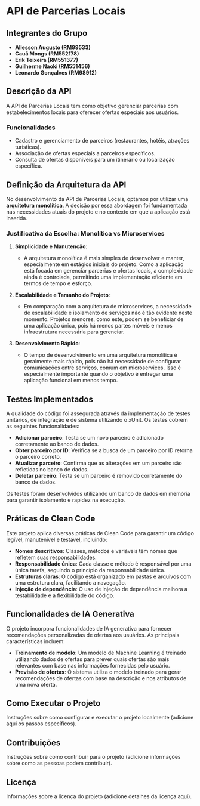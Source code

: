 # API de Parcerias Locais

## Integrantes do Grupo

- **Allesson Augusto (RM99533)**
- **Cauã Mongs (RM552178)**
- **Erik Teixeira (RM551377)**
- **Guilherme Naoki (RM551456)**
- **Leonardo Gonçalves (RM98912)**

## Descrição da API

A API de Parcerias Locais tem como objetivo gerenciar parcerias com estabelecimentos locais para oferecer ofertas especiais aos usuários. 

### Funcionalidades

- Cadastro e gerenciamento de parceiros (restaurantes, hotéis, atrações turísticas).
- Associação de ofertas especiais a parceiros específicos.
- Consulta de ofertas disponíveis para um itinerário ou localização específica.

## Definição da Arquitetura da API

No desenvolvimento da API de Parcerias Locais, optamos por utilizar uma **arquitetura monolítica**. A decisão por essa abordagem foi fundamentada nas necessidades atuais do projeto e no contexto em que a aplicação está inserida.

### Justificativa da Escolha: Monolítica vs Microservices

1. **Simplicidade e Manutenção**: 
   - A arquitetura monolítica é mais simples de desenvolver e manter, especialmente em estágios iniciais do projeto. Como a aplicação está focada em gerenciar parcerias e ofertas locais, a complexidade ainda é controlada, permitindo uma implementação eficiente em termos de tempo e esforço.

2. **Escalabilidade e Tamanho do Projeto**: 
   - Em comparação com a arquitetura de microservices, a necessidade de escalabilidade e isolamento de serviços não é tão evidente neste momento. Projetos menores, como este, podem se beneficiar de uma aplicação única, pois há menos partes móveis e menos infraestrutura necessária para gerenciar.

3. **Desenvolvimento Rápido**: 
   - O tempo de desenvolvimento em uma arquitetura monolítica é geralmente mais rápido, pois não há necessidade de configurar comunicações entre serviços, comum em microservices. Isso é especialmente importante quando o objetivo é entregar uma aplicação funcional em menos tempo.

## Testes Implementados

A qualidade do código foi assegurada através da implementação de testes unitários, de integração e de sistema utilizando o xUnit. Os testes cobrem as seguintes funcionalidades:

- **Adicionar parceiro**: Testa se um novo parceiro é adicionado corretamente ao banco de dados.
- **Obter parceiro por ID**: Verifica se a busca de um parceiro por ID retorna o parceiro correto.
- **Atualizar parceiro**: Confirma que as alterações em um parceiro são refletidas no banco de dados.
- **Deletar parceiro**: Testa se um parceiro é removido corretamente do banco de dados.

Os testes foram desenvolvidos utilizando um banco de dados em memória para garantir isolamento e rapidez na execução.

## Práticas de Clean Code

Este projeto aplica diversas práticas de Clean Code para garantir um código legível, manutenível e testável, incluindo:

- **Nomes descritivos**: Classes, métodos e variáveis têm nomes que refletem suas responsabilidades.
- **Responsabilidade única**: Cada classe e método é responsável por uma única tarefa, seguindo o princípio da responsabilidade única.
- **Estruturas claras**: O código está organizado em pastas e arquivos com uma estrutura clara, facilitando a navegação.
- **Injeção de dependência**: O uso de injeção de dependência melhora a testabilidade e a flexibilidade do código.

## Funcionalidades de IA Generativa

O projeto incorpora funcionalidades de IA generativa para fornecer recomendações personalizadas de ofertas aos usuários. As principais características incluem:

- **Treinamento de modelo**: Um modelo de Machine Learning é treinado utilizando dados de ofertas para prever quais ofertas são mais relevantes com base nas informações fornecidas pelo usuário.
- **Previsão de ofertas**: O sistema utiliza o modelo treinado para gerar recomendações de ofertas com base na descrição e nos atributos de uma nova oferta.

## Como Executar o Projeto

Instruções sobre como configurar e executar o projeto localmente (adicione aqui os passos específicos).

## Contribuições

Instruções sobre como contribuir para o projeto (adicione informações sobre como as pessoas podem contribuir).

## Licença

Informações sobre a licença do projeto (adicione detalhes da licença aqui).
